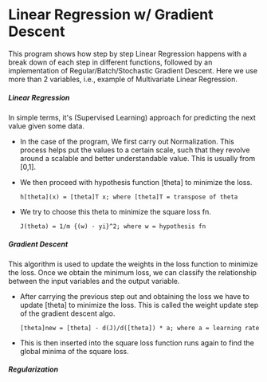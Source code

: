# Linear Regression w/ Gradient Descent
This program shows how step by step Linear Regression happens with a break down of each step in different functions, followed by an implementation of Regular/Batch/Stochastic Gradient Descent. Here we use more than 2 variables, i.e., example of Multivariate Linear Regression.

##### Linear Regression
In simple terms, it's (Supervised Learning) approach for predicting the next value given some data.

* In the case of the program, We first carry out Normalization. This process helps put the values to a certain scale, such that they revolve around a scalable and better understandable value. This is usually from [0,1].

* We then proceed with hypothesis function [theta] to minimize the loss.

      h[theta](x) = [theta]T x; where [theta]T = transpose of theta

* We try to choose this theta to minimize the square loss fn. 
      
      J(theta) = 1/m {(w) - yi}^2; where w = hypothesis fn
      
##### Gradient Descent
This algorithm is used to update the weights in the loss function to minimize the loss. Once we obtain the minimum loss, we can classify the relationship between the input variables and the output variable.

* After carrying the previous step out and obtaining the loss we have to update [theta] to minimize the loss. This is called the weight update step of the gradient descent algo.

      [theta]new = [theta] - d(J)/d([theta]) * a; where a = learning rate
      
* This is then inserted into the square loss function runs again to find the global minima of the square loss.

##### Regularization
